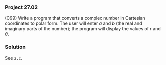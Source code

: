 ### Project 27.02

(C99) Write a program that converts a complex number in Cartesian coordinates to
polar form. The user will enter *a* and *b* (the real and imaginary parts of the
number); the program will display the values of *r* and <em>&theta;</em>.

### Solution

See `2.c`.
